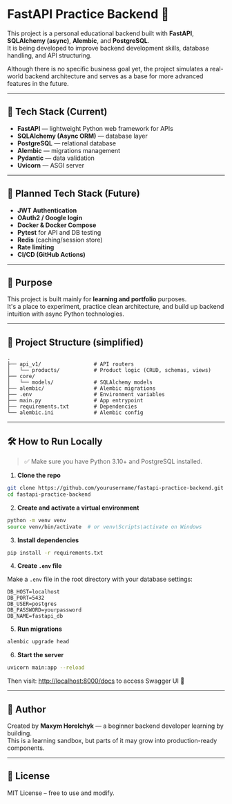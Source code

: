 # FastAPI Practice Backend 🧪

This project is a personal educational backend built with **FastAPI**, **SQLAlchemy (async)**, **Alembic**, and **PostgreSQL**.  
It is being developed to improve backend development skills, database handling, and API structuring.

Although there is no specific business goal yet, the project simulates a real-world backend architecture and serves as a base for more advanced features in the future.

---

## 🔧 Tech Stack (Current)

- **FastAPI** — lightweight Python web framework for APIs
- **SQLAlchemy (Async ORM)** — database layer
- **PostgreSQL** — relational database
- **Alembic** — migrations management
- **Pydantic** — data validation
- **Uvicorn** — ASGI server

---

## 🚀 Planned Tech Stack (Future)

- **JWT Authentication**
- **OAuth2 / Google login**
- **Docker & Docker Compose**
- **Pytest** for API and DB testing
- **Redis** (caching/session store)
- **Rate limiting**
- **CI/CD (GitHub Actions)**

---

## 🎯 Purpose

This project is built mainly for **learning and portfolio** purposes.  
It's a place to experiment, practice clean architecture, and build up backend intuition with async Python technologies.

---

## 📁 Project Structure (simplified)

```
.
├── api_v1/                 # API routers
│   └── products/           # Product logic (CRUD, schemas, views)
├── core/
│   └── models/             # SQLAlchemy models
├── alembic/                # Alembic migrations
├── .env                    # Environment variables
├── main.py                 # App entrypoint
├── requirements.txt        # Dependencies
└── alembic.ini             # Alembic config
```

---

## 🛠️ How to Run Locally

> ✅ Make sure you have Python 3.10+ and PostgreSQL installed.

1. **Clone the repo**
```bash
git clone https://github.com/yourusername/fastapi-practice-backend.git
cd fastapi-practice-backend
```

2. **Create and activate a virtual environment**
```bash
python -m venv venv
source venv/bin/activate  # or venv\Scripts\activate on Windows
```

3. **Install dependencies**
```bash
pip install -r requirements.txt
```

4. **Create `.env` file**

Make a `.env` file in the root directory with your database settings:

```
DB_HOST=localhost
DB_PORT=5432
DB_USER=postgres
DB_PASSWORD=yourpassword
DB_NAME=fastapi_db
```

5. **Run migrations**
```bash
alembic upgrade head
```

6. **Start the server**
```bash
uvicorn main:app --reload
```

Then visit: [http://localhost:8000/docs](http://localhost:8000/docs) to access Swagger UI 🚀

---

## 🧠 Author

Created by **Maxym Horelchyk** — a beginner backend developer learning by building.  
This is a learning sandbox, but parts of it may grow into production-ready components.

---

## 📌 License

MIT License – free to use and modify.